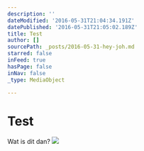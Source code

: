 ```yaml
---
description: ''
dateModified: '2016-05-31T21:04:34.191Z'
datePublished: '2016-05-31T21:05:02.189Z'
title: Test
author: []
sourcePath: _posts/2016-05-31-hey-joh.md
starred: false
inFeed: true
hasPage: false
inNav: false
_type: MediaObject

---
```

# Test

Wat is dit dan?
![](https://the-grid-user-content.s3-us-west-2.amazonaws.com/4c0ed6de-262d-487d-8742-8cd63b90c257.jpg)